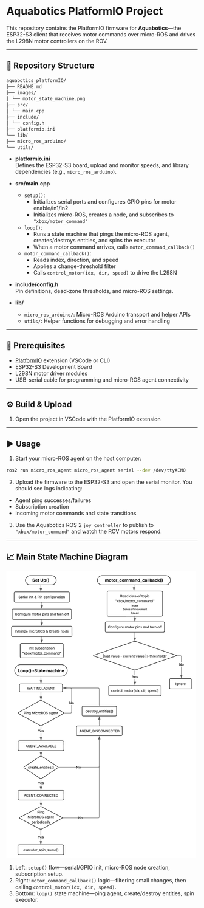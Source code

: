 # Aquabotics PlatformIO Project

This repository contains the PlatformIO firmware for **Aquabotics**—the ESP32-S3 client that receives motor commands over micro-ROS and drives the L298N motor controllers on the ROV.

---

## 📂 Repository Structure

```
aquabotics_platformIO/
├── README.md
├── images/
│ └── motor_state_machine.png
├── src/
│ └── main.cpp
├── include/
│ └── config.h
├── platformio.ini
└── lib/
├── micro_ros_arduino/
└── utils/
```

- **platformio.ini**  
  Defines the ESP32-S3 board, upload and monitor speeds, and library dependencies (e.g., `micro_ros_arduino`).

- **src/main.cpp**  
  - `setup()`:  
    - Initializes serial ports and configures GPIO pins for motor enable/in1/in2  
    - Initializes micro-ROS, creates a node, and subscribes to `"xbox/motor_command"`  
  - `loop()`:  
    - Runs a state machine that pings the micro-ROS agent, creates/destroys entities, and spins the executor  
    - When a motor command arrives, calls `motor_command_callback()`  
  - `motor_command_callback()`:  
    - Reads index, direction, and speed  
    - Applies a change-threshold filter  
    - Calls `control_motor(idx, dir, speed)` to drive the L298N

- **include/config.h**  
  Pin definitions, dead-zone thresholds, and micro-ROS settings.

- **lib/**  
  - `micro_ros_arduino/`: Micro-ROS Arduino transport and helper APIs  
  - `utils/`: Helper functions for debugging and error handling

---

## 🚀 Prerequisites

- [PlatformIO](https://platformio.org/) extension (VSCode or CLI)  
- ESP32-S3 Development Board  
- L298N motor driver modules  
- USB-serial cable for programming and micro-ROS agent connectivity

---

## ⚙️ Build & Upload

1. Open the project in VSCode with the PlatformIO extension

---

## ▶️ Usage

1. Start your micro-ROS agent on the host computer:
```bash
ros2 run micro_ros_agent micro_ros_agent serial --dev /dev/ttyACM0
```

2. Upload the firmware to the ESP32-S3 and open the serial monitor. You should see logs indicating:
- Agent ping successes/failures
- Subscription creation
- Incoming motor commands and state transitions

3. Use the Aquabotics ROS 2 `joy_controller` to publish to `"xbox/motor_command"` and watch the ROV motors respond.

---

## 📈 Main State Machine Diagram
<img src="images/motor_state_machine.png" 
     alt="Esp32 Workflow" 
     width="500"/>

1. Left: `setup()` flow—serial/GPIO init, micro-ROS node creation, subscription setup.
2. Right: `motor_command_callback()` logic—filtering small changes, then calling `control_motor(idx, dir, speed)`.
3. Bottom: `loop()` state machine—ping agent, create/destroy entities, spin executor.
